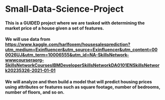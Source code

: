 # Small-Data-Science-Project

#### This is a GUIDED project where we are tasked with determining the market price of a house given a set of features.
#### We will use data from https://www.kaggle.com/harlfoxem/housesalesprediction?utm_medium=Exinfluencer&utm_source=Exinfluencer&utm_content=000026UJ&utm_term=10006555&utm_id=NA-SkillsNetwork-wwwcourseraorg-SkillsNetworkCoursesIBMDeveloperSkillsNetworkDA0101ENSkillsNetwork20235326-2021-01-01
#### We will analyze and then build a model that will predict housing prices using attributes or features such as square footage, number of bedrooms, number of floors, and so on.
